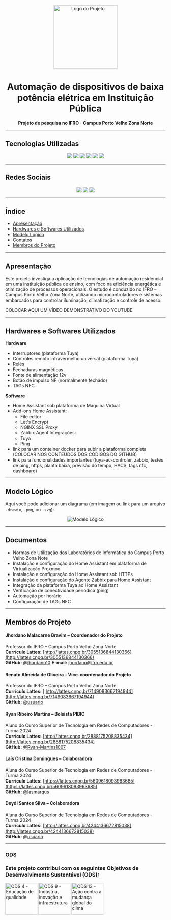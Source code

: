 <p align="center">
  <img src="link_para_logo_do_projeto.png" alt="Logo do Projeto" height="200">
</p>

<h1 align="center">Automação de dispositivos de baixa potência elétrica em Instituição Pública</h1>

<p align="center">
  <strong>Projeto de pesquisa no IFRO - Campus Porto Velho Zona Norte</strong>
</p>

---

## Tecnologias Utilizadas

<p align="center">
  <img src="https://img.shields.io/badge/Linux-FCC624?style=for-the-badge&logo=linux&logoColor=black" />
  <img src="https://img.shields.io/badge/Home_Assistant-18BCF2?style=for-the-badge&logo=homeassistant&logoColor=white" />
  <img src="https://img.shields.io/badge/Tuya-ff4800?style=for-the-badge&logo=tuya&logoColor=white" />
  <img src="https://img.shields.io/badge/Wi--Fi-black?style=for-the-badge&logo=wi-fi&logoColor=white" />
  <img src="https://img.shields.io/badge/NFC-002E5F?style=for-the-badge&logo=NFC&logoColor=white" />
  <img src="https://img.shields.io/badge/Python-3776AB?style=for-the-badge&logo=python&logoColor=white" />
</p>

---

## Redes Sociais

<p align="center">
  <a href="https://github.com/seuusuario"><img src="https://img.shields.io/badge/GitHub-100000?style=for-the-badge&logo=github&logoColor=white" /></a>
  <a href="https://www.instagram.com/seuprojeto"><img src="https://img.shields.io/badge/Instagram-E4405F?style=for-the-badge&logo=instagram&logoColor=white" /></a>
  <a href="https://www.linkedin.com/in/seuprojeto"><img src="https://img.shields.io/badge/LinkedIn-0A66C2?style=for-the-badge&logo=linkedin&logoColor=white" /></a>
</p>

---

## Índice

- [Apresentação](#apresentação)
- [Hardwares e Softwares Utilizados](#hardwares-e-softwares-utilizados)
- [Modelo Lógico](#modelo-lógico)
- [Contatos](#contatos)
- [Membros do Projeto](#membros-do-projeto)

---

## Apresentação

Este projeto investiga a aplicação de tecnologias de automação residencial em uma instituição pública de ensino, com foco na eficiência energética e otimização de processos operacionais. O estudo é conduzido no IFRO – Campus Porto Velho Zona Norte, utilizando microcontroladores e sistemas embarcados para controlar iluminação, climatização e controle de acesso.

COLOCAR AQUI UM VÍDEO DEMONSTRATIVO DO YOUTUBE

---

## Hardwares e Softwares Utilizados

**Hardware**
- Interruptores (plataforma Tuya)
- Controles remoto infravermelho universal  (plataforma Tuya)
- Relés
- Fechaduras magnéticas
- Fonte de alimentação 12v
- Botão de impulso NF (normalmente fechado)
- TAGs NFC

**Software**
- Home Assistant sob plataforma de Máquina Virtual
- Add-ons Home Assistant:
  - File editor
  - Let's Encrypt
  - NGINX SSL Proxy
  - Zabbix Agent
Integrações:
  - Tuya
  - Ping
- link para um conteiner docker para subir a plataforma completa (COLOCAR NOS CONTEÚDOS DOS CÓDIGOS DO GITHUB)
- link para funcionalidades importantes (tuya-ac-controler, zabbix, testes de ping, https, planta baixa, previsão do tempo, HACS, tags nfc, dashboard)

---

## Modelo Lógico

Aqui você pode adicionar um diagrama (em imagem ou link para um arquivo `.drawio`, `.png`, ou `.svg`):

<p align="center">
  <img src="link_para_modelo_logico.png" alt="Modelo Lógico">
</p>

---
## Documentos
- Normas de Utilização dos Laboratórios de Informática do Campus Porto Velho Zona Note
- Instalação e configuração do Home Assistant em plataforma de Virtualização Proxmox
- Instalação e configuração do Home Assistant sob HTTPs
- Instalação e configuração do Agente Zabbix para Home Assistant
- Integração da plataforma Tuya ao Home Assistant
- Verificação de conectividade periódica (ping)
- Automação por horário
- Configuração de TAGs NFC

---

## Membros do Projeto

#### Jhordano Malacarne Bravim – Coordenador do Projeto  
Professor do IFRO – Campus Porto Velho Zona Norte  
**Currículo Lattes:** [http://lattes.cnpq.br/3055136844130366](http://lattes.cnpq.br/3055136844130366)  
**GitHub:** [@jhordano10](https://github.com/jhordano10)
**E-mail:** [jhordano@ifro.edu.br](mailto:jhordano@ifro.edu.br)


#### Renato Almeida de Oliveira – Vice-coordenador do Projeto  
Professor do IFRO – Campus Porto Velho Zona Norte  
**Currículo Lattes:** [ http://lattes.cnpq.br/7149083667194944](http://lattes.cnpq.br/7149083667194944)  
**GitHub:** [@usuario](https://github.com/usuario)

#### Ryan Ribeiro Martins – Bolsista PIBIC  
Aluno do Curso Superior de Tecnologia em Redes de Computadores - Turma 2024  
**Currículo Lattes:** [http://lattes.cnpq.br/2888175208835434](http://lattes.cnpq.br/2888175208835434)  
**GitHub:** [@Ryan-Martins1007](https://github.com/Ryan-Martins1007)

#### Laís Cristina Domingues – Colaboradora  
Aluna do Curso Superior de Tecnologia em Redes de Computadores - Turma 2024  
**Currículo Lattes:** [https://lattes.cnpq.br/5609618093963685](https://lattes.cnpq.br/5609618093963685)  
**GitHub:** [@lasmarqus](https://github.com/lasmarqus)

#### Deydi Santos Silva – Colaboradora  
Aluna do Curso Superior de Tecnologia em Redes de Computadores - Turma 2024  
**Currículo Lattes:** [http://lattes.cnpq.br/4244136672815038](http://lattes.cnpq.br/4244136672815038)  
**GitHub:** [@usuario](https://github.com/usuario)

---

### ODS
<h3>Este projeto contribui com os seguintes Objetivos de Desenvolvimento Sustentável (ODS):</h3>

<p>
  <img src="https://redirect.gtec.net.br/images/ods/goal-4/GOAL_4_PRIMARY_ICON/GOAL_4_SVG/TheGlobalGoals_Icons_Color_Goal_4.svg" alt="ODS 4 - Educação de qualidade" width="100" />
<img src="https://redirect.gtec.net.br/images/ods/goal-9/GOAL_9_PRIMARY_ICON/GOAL_9_SVG/TheGlobalGoals_Icons_Color_Goal_9.svg" alt="ODS 9 - Indústria, inovação e infraestrutura" width="100" />
  <img src="https://redirect.gtec.net.br/images/ods/goal-13/GOAL_13_PRIMARY_ICON/GOAL_13_SVG/TheGlobalGoals_Icons_Color_Goal_13.svg" alt="ODS 13 - Ação contra a mudança global do clima" width="100" />
</p>